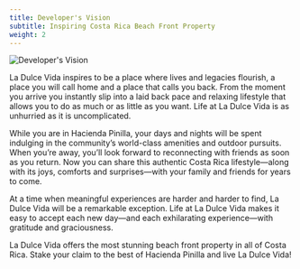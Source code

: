 ```yaml
---
title: Developer's Vision
subtitle: Inspiring Costa Rica Beach Front Property
weight: 2
---
```

![Developer's Vision](/images/pages/02.jpg)

La Dulce Vida inspires to be a place where lives and legacies flourish, a place you will call home and a place that calls you back. From the moment you arrive you instantly slip into a laid back pace and relaxing lifestyle that allows you to do as much or as little as you want. Life at La Dulce Vida is as unhurried as it is uncomplicated.

While you are in Hacienda Pinilla, your days and nights will be spent indulging in the community’s world-class amenities and outdoor pursuits. When you’re away, you’ll look forward to reconnecting with friends as soon as you return. Now you can share this authentic Costa Rica lifestyle—along with its joys, comforts and surprises—with your family and friends for years to come.

At a time when meaningful experiences are harder and harder to find, La Dulce Vida will be a remarkable exception.  Life at La Dulce Vida makes it easy to accept each new day—and each exhilarating experience—with gratitude and graciousness.

La Dulce Vida offers the most stunning beach front property in all of Costa Rica.  Stake your claim to the best of Hacienda Pinilla and live La Dulce Vida!
